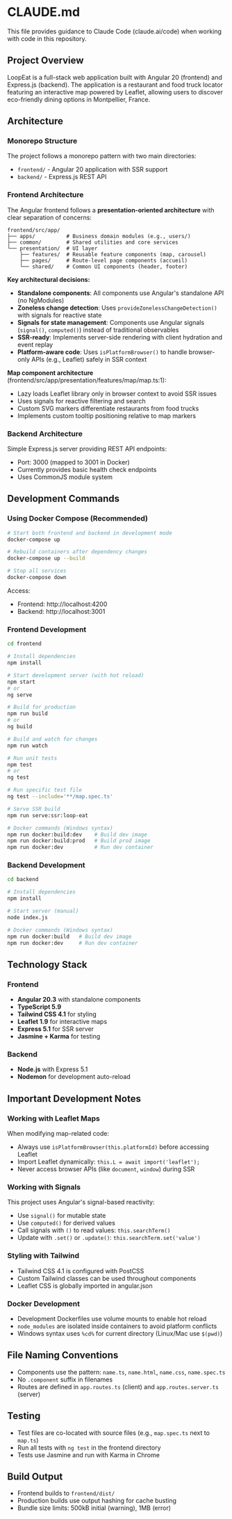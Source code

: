 # CLAUDE.md

This file provides guidance to Claude Code (claude.ai/code) when working with code in this repository.

## Project Overview

LoopEat is a full-stack web application built with Angular 20 (frontend) and Express.js (backend). The application is a restaurant and food truck locator featuring an interactive map powered by Leaflet, allowing users to discover eco-friendly dining options in Montpellier, France.

## Architecture

### Monorepo Structure

The project follows a monorepo pattern with two main directories:
- `frontend/` - Angular 20 application with SSR support
- `backend/` - Express.js REST API

### Frontend Architecture

The Angular frontend follows a **presentation-oriented architecture** with clear separation of concerns:

```
frontend/src/app/
├── apps/          # Business domain modules (e.g., users/)
├── common/        # Shared utilities and core services
└── presentation/  # UI layer
    ├── features/  # Reusable feature components (map, carousel)
    ├── pages/     # Route-level page components (accueil)
    └── shared/    # Common UI components (header, footer)
```

**Key architectural decisions:**
- **Standalone components**: All components use Angular's standalone API (no NgModules)
- **Zoneless change detection**: Uses `provideZonelessChangeDetection()` with signals for reactive state
- **Signals for state management**: Components use Angular signals (`signal()`, `computed()`) instead of traditional observables
- **SSR-ready**: Implements server-side rendering with client hydration and event replay
- **Platform-aware code**: Uses `isPlatformBrowser()` to handle browser-only APIs (e.g., Leaflet) safely in SSR context

**Map component architecture** (frontend/src/app/presentation/features/map/map.ts:1):
- Lazy loads Leaflet library only in browser context to avoid SSR issues
- Uses signals for reactive filtering and search
- Custom SVG markers differentiate restaurants from food trucks
- Implements custom tooltip positioning relative to map markers

### Backend Architecture

Simple Express.js server providing REST API endpoints:
- Port: 3000 (mapped to 3001 in Docker)
- Currently provides basic health check endpoints
- Uses CommonJS module system

## Development Commands

### Using Docker Compose (Recommended)

```bash
# Start both frontend and backend in development mode
docker-compose up

# Rebuild containers after dependency changes
docker-compose up --build

# Stop all services
docker-compose down
```

Access:
- Frontend: http://localhost:4200
- Backend: http://localhost:3001

### Frontend Development

```bash
cd frontend

# Install dependencies
npm install

# Start development server (with hot reload)
npm start
# or
ng serve

# Build for production
npm run build
# or
ng build

# Build and watch for changes
npm run watch

# Run unit tests
npm test
# or
ng test

# Run specific test file
ng test --include='**/map.spec.ts'

# Serve SSR build
npm run serve:ssr:loop-eat

# Docker commands (Windows syntax)
npm run docker:build:dev    # Build dev image
npm run docker:build:prod   # Build prod image
npm run docker:dev          # Run dev container
```

### Backend Development

```bash
cd backend

# Install dependencies
npm install

# Start server (manual)
node index.js

# Docker commands (Windows syntax)
npm run docker:build   # Build dev image
npm run docker:dev     # Run dev container
```

## Technology Stack

### Frontend
- **Angular 20.3** with standalone components
- **TypeScript 5.9**
- **Tailwind CSS 4.1** for styling
- **Leaflet 1.9** for interactive maps
- **Express 5.1** for SSR server
- **Jasmine + Karma** for testing

### Backend
- **Node.js** with Express 5.1
- **Nodemon** for development auto-reload

## Important Development Notes

### Working with Leaflet Maps

When modifying map-related code:
- Always use `isPlatformBrowser(this.platformId)` before accessing Leaflet
- Import Leaflet dynamically: `this.L = await import('leaflet');`
- Never access browser APIs (like `document`, `window`) during SSR

### Working with Signals

This project uses Angular's signal-based reactivity:
- Use `signal()` for mutable state
- Use `computed()` for derived values
- Call signals with `()` to read values: `this.searchTerm()`
- Update with `.set()` or `.update()`: `this.searchTerm.set('value')`

### Styling with Tailwind

- Tailwind CSS 4.1 is configured with PostCSS
- Custom Tailwind classes can be used throughout components
- Leaflet CSS is globally imported in angular.json

### Docker Development

- Development Dockerfiles use volume mounts to enable hot reload
- `node_modules` are isolated inside containers to avoid platform conflicts
- Windows syntax uses `%cd%` for current directory (Linux/Mac use `$(pwd)`)

## File Naming Conventions

- Components use the pattern: `name.ts`, `name.html`, `name.css`, `name.spec.ts`
- No `.component` suffix in filenames
- Routes are defined in `app.routes.ts` (client) and `app.routes.server.ts` (server)

## Testing

- Test files are co-located with source files (e.g., `map.spec.ts` next to `map.ts`)
- Run all tests with `ng test` in the frontend directory
- Tests use Jasmine and run with Karma in Chrome

## Build Output

- Frontend builds to `frontend/dist/`
- Production builds use output hashing for cache busting
- Bundle size limits: 500kB initial (warning), 1MB (error)
